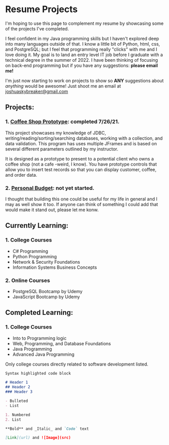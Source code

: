 # Resume Projects
I'm hoping to use this page to complement my resume by showcasing some of the projects I've completed.

I feel confident in my Java programming skills but I haven't explored deep into many languages outside of that. I know a little bit of Python, html, css, and PostgreSQL; but I feel that programming really "clicks" with me and I love doing it. My goal is to land an entry level IT job before I graduate with a technical degree in the summer of 2022. I have been thinking of focusing on back-end programming but if you have any suggestions: **please email me!**

I'm just now starting to work on projects to show so **ANY** suggestions about _anything_ would be awesome! Just shoot me an email at joshuaskybreaker@gmail.com

## Projects:
###   1. [Coffee Shop Prototype](https://github.com/Joshua-Skybreaker/advJavaProject): completed 7/26/21.
This project showcases my knowledge of JDBC, writing/reading/sorting/searching databases, working with a collection, and data validation. This program has uses multiple JFrames and is based on several different parameters outlined by my instructor. 

It is designed as a prototype to present to a potential client who owns a coffee shop (not a cafe -weird, I know). You have prototype controls that allow you to insert test records so that you can display customer, coffee, and order data. 

###   2. [Personal Budget](https://github.com/Joshua-Skybreaker/budgetProject): not yet started.
I thought that building this one could be useful for my life in general and I may as well show it too. If anyone can think of something I could add that would make it stand out, please let me konw.

## Currently Learning:
### 1. College Courses
  - C# Programming
  - Python Programming
  - Network & Security Foundations
  - Information Systems Business Concepts
  
### 2. Online Courses
  - PostgreSQL Bootcamp by Udemy
  - JavaScript Bootcamp by Udemy

## Completed Learning:
### 1. College Courses
  - Into to Programming logic
  - Web, Programming, and Database Foundations
  - Java Programming
  - Advanced Java Programming

Only college courses directly related to software development listed.

```markdown
Syntax highlighted code block

# Header 1
## Header 2
### Header 3

- Bulleted
- List

1. Numbered
2. List

**Bold** and _Italic_ and `Code` text

[Link](url) and ![Image](src)
```
